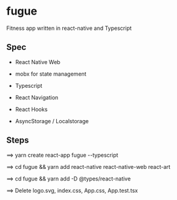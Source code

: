 # fugue

Fitness app written in react-native and Typescript

## Spec

- React Native Web

- mobx for state management

- Typescript

- React Navigation

- React Hooks

- AsyncStorage / Localstorage

## Steps

==> yarn create react-app fugue --typescript


==> cd fugue && yarn add react-native react-native-web react-art


==> cd fugue && yarn add -D @types/react-native

==> Delete logo.svg, index.css, App.css, App.test.tsx